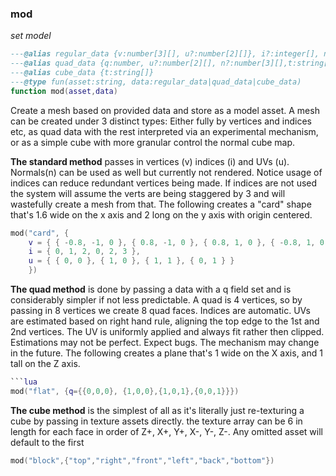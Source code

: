 ### mod

_set model_

```lua
---@alias regular_data {v:number[3][], u?:number[2][]}, i?:integer[], n?:number[3][], t:string[]}
---@alias quad_data {q:number, u?:number[2][], n?:number[3][],t:string[]}
---@alias cube_data {t:string[]}
---@type fun(asset:string, data:regular_data|quad_data|cube_data)
function mod(asset,data)
```

Create a mesh based on provided data and store as a model asset. A mesh can be created under 3 distinct types: Either fully by vertices and indices etc, as quad data with the rest interpreted via an experimental mechanism, or as a simple cube with more granular control the normal cube map.

**The standard method** passes in vertices (v) indices (i) and UVs (u). Normals(n) can be used as well but currently not rendered. Notice usage of indices can reduce redundant vertices being made. If indices are not used the system will assume the verts are being staggered by 3 and will wastefully create a mesh from that. The following creates a "card" shape that's 1.6 wide on the x axis and 2 long on the y axis with origin centered.

```lua
mod("card", {
    v = { { -0.8, -1, 0 }, { 0.8, -1, 0 }, { 0.8, 1, 0 }, { -0.8, 1, 0 } },
    i = { 0, 1, 2, 0, 2, 3 },
    u = { { 0, 0 }, { 1, 0 }, { 1, 1 }, { 0, 1 } }
    })
```

**The quad method** is done by passing a data with a q field set and is considerably simpler if not less predictable. A quad is 4 vertices, so by passing in 8 vertices we create 8 quad faces. Indices are automatic. UVs are estimated based on right hand rule, aligning the top edge to the 1st and 2nd vertices. The UV is uniformly applied and always fit rather then clipped. Estimations may not be perfect. Expect bugs. The mechanism may change in the future. The following creates a plane that's 1 wide on the X axis, and 1 tall on the Z axis.

````lua
```lua
mod("flat", {q={{0,0,0}, {1,0,0},{1,0,1},{0,0,1}}})
````

**The cube method** is the simplest of all as it's literally just re-texturing a cube by passing in texture assets directly. the texture array can be 6 in length for each face in order of Z+, X+, Y+, X-, Y-, Z-. Any omitted asset will default to the first

```lua
mod("block",{"top","right","front","left","back","bottom"})
```
